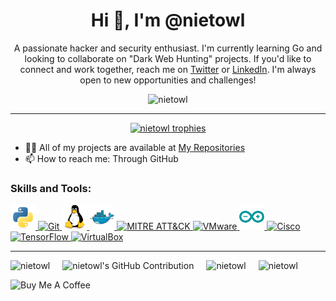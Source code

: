<h1 align="center">Hi 👋, I'm @nietowl</h1>

<p align="center">
  A passionate hacker and security enthusiast. I'm currently learning Go and looking to collaborate on "Dark Web Hunting" projects. If you'd like to connect and work together, reach me on <a href="https://twitter.com/Ni3tOwl">Twitter</a> or <a href="https://www.linkedin.com/in/pranav-darwai/">LinkedIn</a>. I'm always open to new opportunities and challenges!
</p>

<p align="center">
  <img src="https://komarev.com/ghpvc/?username=nietowl&label=Profile%20views&color=0e75b6&style=flat" alt="nietowl" />
</p>

---

<p align="center">
  <a href="https://github.com/ryo-ma/github-profile-trophy">
    <img src="https://github-profile-trophy.vercel.app/?username=nietowl&theme=darkhub" alt="nietowl trophies" />
  </a>
</p>

- 👨‍💻 All of my projects are available at [My Repositories](https://github.com/nietowl?tab=repositories)
- 📫 How to reach me: Through GitHub

### Skills and Tools:

<p align="left">
  <a href="https://www.python.org/" target="_blank" rel="noreferrer">
    <img src="https://raw.githubusercontent.com/devicons/devicon/master/icons/python/python-original.svg" alt="Python" width="40" height="40"/>
  </a>
  <a href="https://git-scm.com/" target="_blank" rel="noreferrer">
    <img src="https://www.vectorlogo.zone/logos/git-scm/git-scm-icon.svg" alt="Git" width="40" height="40"/>
  </a>
  <a href="https://www.linux.org/" target="_blank" rel="noreferrer">
    <img src="https://raw.githubusercontent.com/devicons/devicon/master/icons/linux/linux-original.svg" alt="Linux" width="40" height="40"/>
  </a>
  <a href="https://www.docker.com/" target="_blank" rel="noreferrer">
    <img src="https://raw.githubusercontent.com/devicons/devicon/master/icons/docker/docker-original.svg" alt="Docker" width="40" height="40"/>
  </a>
  <a href="https://attack.mitre.org/" target="_blank" rel="noreferrer">
    <img src="https://upload.wikimedia.org/wikipedia/commons/thumb/a/a1/Mitre_Corporation_logo.svg/512px-Mitre_Corporation_logo.svg.png" alt="MITRE ATT&CK" width="40" height="40"/>
  </a>
  <a href="https://www.vmware.com/" target="_blank" rel="noreferrer">
    <img src="https://raw.githubusercontent.com/devicons/devicon/master/icons/vmware/vmware-original.svg" alt="VMware" width="40" height="40"/>
  </a>
  <a href="https://www.arduino.cc/" target="_blank" rel="noreferrer">
    <img src="https://raw.githubusercontent.com/devicons/devicon/master/icons/arduino/arduino-original.svg" alt="Arduino" width="40" height="40"/>
  </a>
  <a href="https://www.cisco.com/" target="_blank" rel="noreferrer">
    <img src="https://raw.githubusercontent.com/devicons/devicon/master/icons/cisco/cisco-original.svg" alt="Cisco" width="40" height="40"/>
  </a>
  <a href="https://www.tensorflow.org/" target="_blank" rel="noreferrer">
    <img src="https://www.vectorlogo.zone/logos/tensorflow/tensorflow-icon.svg" alt="TensorFlow" width="40" height="40"/>
  </a>
  <a href="https://www.virtualbox.org/" target="_blank" rel="noreferrer">
    <img src="https://www.vectorlogo.zone/logos/virtualbox/virtualbox-icon.svg" alt="VirtualBox" width="40" height="40"/>
  </a>
</p>



---

<p>
  <img src="https://github-readme-stats.vercel.app/api/top-langs?username=nietowl&show_icons=true&locale=en&layout=compact" alt="nietowl" style="float: left; margin-right: 20px;" />
  
  <a href="https://github.com/nietowl">
    <img src="https://github-profile-summary-cards.vercel.app/api/cards/profile-details?username=nietowl&theme=radical" alt="nietowl's GitHub Contribution" style="float: left; margin-right: 20px;" />
  </a>
  
  <img src="https://github-readme-stats.vercel.app/api?username=nietowl&show_icons=true&locale=en" alt="nietowl" style="float: left; margin-right: 20px;" />

  <img src="https://github-readme-streak-stats.herokuapp.com/?user=nietowl&" alt="nietowl" style="float: left;" />
</p>

<div style="clear: both;"></div>

<p>
  <a href="https://www.buymeacoffee.com/nietowl">
    <img src="https://www.buymeacoffee.com/assets/img/custom_images/orange_img.png" alt="Buy Me A Coffee" style="float: left;" />
  </a>
</p>
